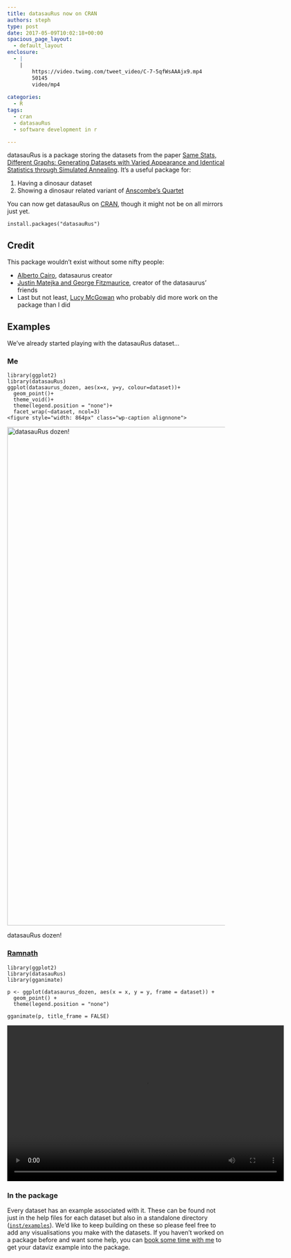```yaml
---
title: datasauRus now on CRAN
authors: steph
type: post
date: 2017-05-09T10:02:18+00:00
spacious_page_layout:
  - default_layout
enclosure:
  - |
    |
        https://video.twimg.com/tweet_video/C-7-5qfWsAAAjx9.mp4
        50145
        video/mp4
        
categories:
  - R
tags:
  - cran
  - datasauRus
  - software development in r

---
```

datasauRus is a package storing the datasets from the paper [Same Stats, Different Graphs: Generating Datasets with Varied Appearance and Identical Statistics through Simulated Annealing][1]. It&#8217;s a useful package for:

  1. Having a dinosaur dataset 
  2. Showing a dinosaur related variant of [Anscombe&#8217;s Quartet][2]

You can now get datasauRus on [CRAN][3], though it might not be on all mirrors just yet.

    install.packages("datasauRus")
    

## Credit

This package wouldn&#8217;t exist without some nifty people:

  * [Alberto Cairo][4], datasaurus creator
  * [Justin Matejka and George Fitzmaurice][1], creator of the datasaurus&#8217; friends
  * Last but not least, [Lucy McGowan][5] who probably did more work on the package than I did

## Examples

We&#8217;ve already started playing with the datasauRus dataset&#8230;

### Me

    library(ggplot2)
    library(datasauRus)
    ggplot(datasaurus_dozen, aes(x=x, y=y, colour=dataset))+
      geom_point()+
      theme_void()+
      theme(legend.position = "none")+
      facet_wrap(~dataset, ncol=3)
    <figure style="width: 864px" class="wp-caption alignnone">

<img src="https://github.com/stephlocke/datasauRus/blob/master/README/README-unnamed-chunk-2-1.png?raw=true" width="864" height="1152" alt="datasauRus dozen!" class="size-large" /><figcaption class="wp-caption-text">datasauRus dozen!</figcaption></figure> 

### [Ramnath][6]

    library(ggplot2)
    library(datasauRus)
    library(gganimate)
    
    p <- ggplot(datasaurus_dozen, aes(x = x, y = y, frame = dataset)) +
      geom_point() +
      theme(legend.position = "none")
    
    gganimate(p, title_frame = FALSE)
    

<div style="width: 640px;" class="wp-video">
  <video class="wp-video-shortcode" id="video-62193-2" width="640" height="360" preload="metadata" controls="controls"><source type="video/mp4" src="https://video.twimg.com/tweet_video/C-7-5qfWsAAAjx9.mp4?_=2" /><a href="https://video.twimg.com/tweet_video/C-7-5qfWsAAAjx9.mp4">https://video.twimg.com/tweet_video/C-7-5qfWsAAAjx9.mp4</a></video>
</div>

### In the package

Every dataset has an example associated with it. These can be found not just in the help files for each dataset but also in a standalone directory ([`inst/examples`][7]). We&#8217;d like to keep building on these so please feel free to add any visualisations you make with the datasets. If you haven&#8217;t worked on a package before and want some help, you can [book some time with me][8] to get your dataviz example into the package.

 [1]: https://www.autodeskresearch.com/publications/samestats
 [2]: https://en.wikipedia.org/wiki/Anscombe%27s_quartet
 [3]: https://cran.r-project.org/package=datasauRus
 [4]: http://www.thefunctionalart.com/2016/08/download-datasaurus-never-trust-summary.html
 [5]: https://twitter.com/LucyStats
 [6]: https://twitter.com/ramnath_vaidya
 [7]: https://github.com/stephlocke/datasauRus/tree/master/inst/examples
 [8]: https://calendly.com/lockedata/pkgdev